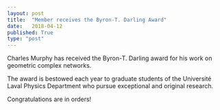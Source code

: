```yaml
---
layout: post
title:  "Member receives the Byron-T. Darling Award"
date:   2018-04-12
published: True
type: "post"
---
```


Charles Murphy has received the Byron-T. Darling award for his work on geometric complex networks.


 The award is bestowed each year to graduate students of the Université Laval Physics Department who pursue exceptional and original research.


 Congratulations are in orders!


